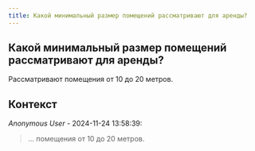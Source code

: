 ```yaml
---
title: Какой минимальный размер помещений рассматривают для аренды?
---
```


## Какой минимальный размер помещений рассматривают для аренды?

Рассматривают помещения от 10 до 20 метров.

## Контекст

_Anonymous User_ - 2024-11-24 13:58:39:

> ... помещения от 10 до 20 метров.
